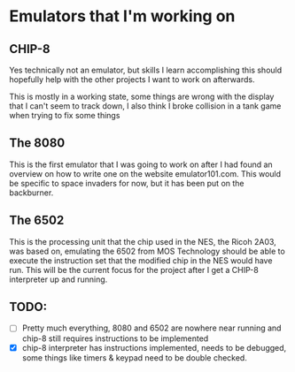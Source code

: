 # Emulators that I'm working on

## CHIP-8

Yes technically not an emulator, but skills I learn accomplishing this should
hopefully help with the other projects I want to work on afterwards.

This is mostly in a working state, some things are wrong with the display that I can't
seem to track down, I also think I broke collision in a tank game when trying to fix some things

## The 8080

This is the first emulator that I was going to work on after I had found an overview
on how to write one on the website emulator101.com. This would be specific to space 
invaders for now, but it has been put on the backburner.

## The 6502 

This is the processing unit that the chip used in the NES, the Ricoh 2A03, was based on, 
emulating the 6502 from MOS Technology should be able to execute the instruction set that
the modified chip in the NES would have run. This will be the current focus for the project
after I get a CHIP-8 interpreter up and running.

## TODO:

- [ ] Pretty much everything, 8080 and 6502 are nowhere near running and chip-8 still requires instructions to be implemented
- [x] chip-8 interpreter has instructions implemented, needs to be debugged, some things like timers & keypad need to be double checked.
